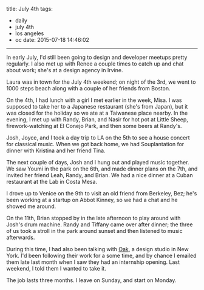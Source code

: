title: July 4th
tags:
  - daily
  - july 4th
  - los angeles
  - oc
date: 2015-07-18 14:46:02
---



In early July, I'd still been going to design and developer meetups pretty regularly. I also met up with Renee a couple times to catch up and chat about work; she's at a design agency in Irvine.

Laura was in town for the July 4th weekend; on night of the 3rd, we went to 1000 steps beach along with a couple of her friends from Boston.

On the 4th, I had lunch with a girl I met earlier in the week, Misa. I was supposed to take her to a Japanese restaurant (she's from Japan), but it was closed for the holiday so we ate at a Taiwanese place nearby. In the evening, I met up with Randy, Brian, and Nasir for hot pot at Little Sheep, firework-watching at El Conejo Park, and then some beers at Randy's.

Josh, Joyce, and I took a day trip to LA on the 5th to see a house concert for classical music. When we got back home, we had Souplantation for dinner with Kristina and her friend Tina.

The next couple of days, Josh and I hung out and played music together. We saw Youmi in the park on the 6th, and made dinner plans on the 7th, and invited her friend Leah, Randy, and Brian. We had a nice dinner at a Cuban restaurant at the Lab in Costa Mesa.

I drove up to Venice on the 9th to visit an old friend from Berkeley, Bez; he's been working at a startup on Abbot Kinney, so we had a chat and he showed me around.

On the 11th, Brian stopped by in the late afternoon to play around with Josh's drum machine. Randy and Tiffany came over after dinner; the three of us took a stroll in the park around sunset and then listened to music afterwards.

During this time, I had also been talking with [Oak](http://oak.is), a design studio in New York. I'd been following their work for a some time, and by chance I emailed them late last month when I saw they had an internship opening. Last weekend, I told them I wanted to take it.

The job lasts three months. I leave on Sunday, and start on Monday.
